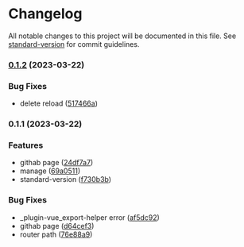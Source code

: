 # Changelog

All notable changes to this project will be documented in this file. See [standard-version](https://github.com/conventional-changelog/standard-version) for commit guidelines.

### [0.1.2](https://github.com/Tai1013/manage/compare/v0.1.1...v0.1.2) (2023-03-22)


### Bug Fixes

* delete reload ([517466a](https://github.com/Tai1013/manage/commit/517466ada2a5001e7288f9cf1e87ef3be51dd993))

### 0.1.1 (2023-03-22)


### Features

* githab page ([24df7a7](https://github.com/Tai1013/manage/commit/24df7a7089644c664dec62b36d7ac8640a1cdb30))
* manage ([69a0511](https://github.com/Tai1013/manage/commit/69a0511baca91ef5d73ecb809d96dcf0230f56a2))
* standard-version ([f730b3b](https://github.com/Tai1013/manage/commit/f730b3bfe3e2aabd61cf55092db9ed7c6a8f1db1))


### Bug Fixes

* _plugin-vue_export-helper error ([af5dc92](https://github.com/Tai1013/manage/commit/af5dc9267ef7ec270f5587f0d0b0c2798d8a8348))
* githab page ([d64cef3](https://github.com/Tai1013/manage/commit/d64cef38727037861f41385e9d138e150c7ba70f))
* router path ([76e88a9](https://github.com/Tai1013/manage/commit/76e88a9b2348120922546d2a96f21bbf9cbfdf99))
